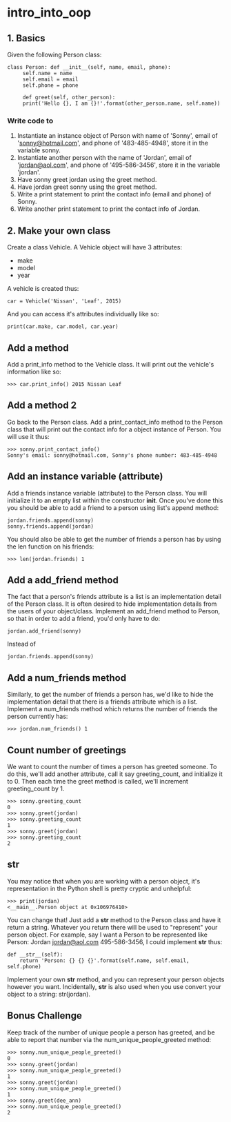 # intro_into_oop
## 1. Basics

Given the following Person class:

```
class Person: def __init__(self, name, email, phone): 
     self.name = name 
     self.email = email 
     self.phone = phone 

     def greet(self, other_person): 
     print('Hello {}, I am {}!'.format(other_person.name, self.name))
```

### Write code to

1. Instantiate an instance object of Person with name of 'Sonny', email of 'sonny@hotmail.com', and phone of '483-485-4948', store it in the variable sonny.
2. Instantiate another person with the name of 'Jordan', email of 'jordan@aol.com', and phone of '495-586-3456', store it in the variable 'jordan'.
3. Have sonny greet jordan using the greet method.
4. Have jordan greet sonny using the greet method.
5. Write a print statement to print the contact info (email and phone) of Sonny.
6. Write another print statement to print the contact info of Jordan.

## 2. Make your own class

Create a class Vehicle. A Vehicle object will have 3 attributes:

* make
* model
* year

A vehicle is created thus:

    car = Vehicle('Nissan', 'Leaf', 2015)

And you can access it's attributes individually like so:

    print(car.make, car.model, car.year)

## Add a method

Add a print_info method to the Vehicle class. It will print out the vehicle's information like so:

    >>> car.print_info() 2015 Nissan Leaf

## Add a method 2

Go back to the Person class. Add a print_contact_info method to the Person class that will print out the contact info for a object instance of Person. You will use it thus:

    >>> sonny.print_contact_info() 
    Sonny's email: sonny@hotmail.com, Sonny's phone number: 483-485-4948

## Add an instance variable (attribute)

Add a friends instance variable (attribute) to the Person class. You will initialize it to an empty list within the constructor __init__. Once you've done this you should be able to add a friend to a person using list's append method:

    jordan.friends.append(sonny) 
    sonny.friends.append(jordan)

You should also be able to get the number of friends a person has by using the len function on his friends:

    >>> len(jordan.friends) 1

## Add a add_friend method

The fact that a person's friends attribute is a list is an implementation detail of the Person class. It is often desired to hide implementation details from the users of your object/class. Implement an add_friend method to Person, so that in order to add a friend, you'd only have to do:

    jordan.add_friend(sonny)

Instead of

    jordan.friends.append(sonny)

## Add a num_friends method

Similarly, to get the number of friends a person has, we'd like to hide the implementation detail that there is a friends attribute which is a list. Implement a num_friends method which returns the number of friends the person currently has:

    >>> jordan.num_friends() 1

## Count number of greetings

We want to count the number of times a person has greeted someone. To do this, we'll add another attribute, call it say greeting_count, and initialize it to 0. Then each time the greet method is called, we'll increment greeting_count by 1.

    >>> sonny.greeting_count 
    0 
    >>> sonny.greet(jordan) 
    >>> sonny.greeting_count 
    1 
    >>> sonny.greet(jordan) 
    >>> sonny.greeting_count 
    2
## __str__

You may notice that when you are working with a person object, it's representation in the Python shell is pretty cryptic and unhelpful:

    >>> print(jordan) 
    <__main__.Person object at 0x106976410>

You can change that! Just add a __str__ method to the Person class and have it return a string. Whatever you return there will be used to "represent" your person object. For example, say I want a Person to be represented like Person: Jordan jordan@aol.com 495-586-3456, I could implement __str__ thus:

    def __str__(self): 
        return 'Person: {} {} {}'.format(self.name, self.email, self.phone)
        
Implement your own __str__ method, and you can represent your person objects however you want. Incidentally, __str__ is also used when you use convert your object to a string: str(jordan).

## Bonus Challenge
Keep track of the number of unique people a person has greeted, and be able to report that number via the num_unique_people_greeted method:

    >>> sonny.num_unique_people_greeted()
    0 
    >>> sonny.greet(jordan) 
    >>> sonny.num_unique_people_greeted() 
    1 
    >>> sonny.greet(jordan) 
    >>> sonny.num_unique_people_greeted() 
    1 
    >>> sonny.greet(dee_ann) 
    >>> sonny.num_unique_people_greeted() 
    2